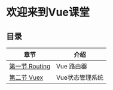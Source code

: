 # 欢迎来到Vue课堂
## 目录

章节 | 介绍
--- | ---
[第一节 Routing](./01_Vue_Routing.md) | Vue 路由器
[第二节 Vuex](./02_Vuex.md) | Vue状态管理系统


